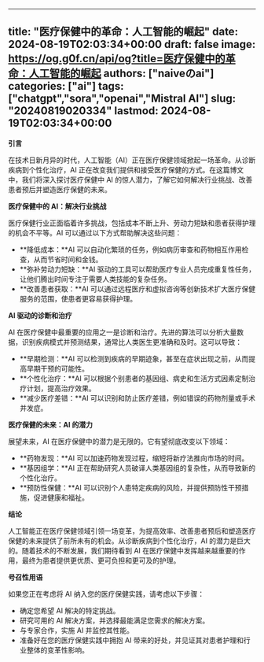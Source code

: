 
---
title: "医疗保健中的革命：人工智能的崛起"
date: 2024-08-19T02:03:34+00:00
draft: false
image: https://og.g0f.cn/api/og?title=医疗保健中的革命：人工智能的崛起
authors: ["naiveのai"]
categories: ["ai"]
tags: ["chatgpt","sora","openai","Mistral AI"]
slug: "20240819020334"
lastmod: 2024-08-19T02:03:34+00:00
---
**引言**

在技术日新月异的时代，人工智能（AI）正在医疗保健领域掀起一场革命。从诊断疾病到个性化治疗，AI 正在改变我们提供和接受医疗保健的方式。在这篇博文中，我们将深入探讨医疗保健中 AI 的惊人潜力，了解它如何解决行业挑战、改善患者预后并塑造医疗保健的未来。

**医疗保健中的 AI：解决行业挑战**

医疗保健行业正面临着许多挑战，包括成本不断上升、劳动力短缺和患者获得护理的机会不平等。AI 可以通过以下方式帮助解决这些问题：

* **降低成本：**AI 可以自动化繁琐的任务，例如病历审查和药物相互作用检查，从而节省时间和金钱。
* **弥补劳动力短缺：**AI 驱动的工具可以帮助医疗专业人员完成重复性任务，让他们腾出时间专注于需要人类技能的复杂任务。
* **改善患者获取：**AI 可以通过远程医疗和虚拟咨询等创新技术扩大医疗保健服务的范围，使患者更容易获得护理。

**AI 驱动的诊断和治疗**

AI 在医疗保健中最重要的应用之一是诊断和治疗。先进的算法可以分析大量数据，识别疾病模式并预测结果，通常比人类医生更准确和及时。这可以导致：

* **早期检测：**AI 可以检测到疾病的早期迹象，甚至在症状出现之前，从而提高早期干预的可能性。
* **个性化治疗：**AI 可以根据个别患者的基因组、病史和生活方式因素定制治疗计划，提高治疗效果。
* **减少医疗差错：**AI 可以识别和防止医疗差错，例如错误的药物剂量或手术并发症。

**医疗保健的未来：AI 的潜力**

展望未来，AI 在医疗保健中的潜力是无限的。它有望彻底改变以下领域：

* **药物发现：**AI 可以加速药物发现过程，缩短将新疗法推向市场的时间。
* **基因组学：**AI 正在帮助研究人员破译人类基因组的复杂性，从而导致新的个性化治疗。
* **预防性保健：**AI 可以识别个人患特定疾病的风险，并提供预防性干预措施，促进健康和福祉。

**结论**

人工智能正在医疗保健领域引领一场变革，为提高效率、改善患者预后和塑造医疗保健的未来提供了前所未有的机会。从诊断疾病到个性化治疗，AI 的潜力是巨大的。随着技术的不断发展，我们期待看到 AI 在医疗保健中发挥越来越重要的作用，最终为患者提供更优质、更可负担和更可及的护理。

**号召性用语**

如果您正在考虑将 AI 纳入您的医疗保健实践，请考虑以下步骤：

* 确定您希望 AI 解决的特定挑战。
* 研究可用的 AI 解决​​方案，并选择最能满足您需求的解决方案。
* 与专家合作，实施 AI 并监控其性能。
* 准备好在您的医疗保健实践中拥抱 AI 带来的好处，并见证其对患者护理和行业整体的变革性影响。